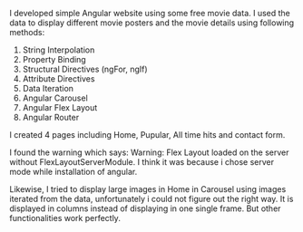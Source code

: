 I developed simple Angular website using some free movie data. I used the data to display different movie posters and the movie details using following methods: 
1. String Interpolation
2. Property Binding
3. Structural Directives (ngFor, ngIf)
4. Attribute Directives
5. Data Iteration
6. Angular Carousel
7. Angular Flex Layout
8. Angular Router

I created 4 pages including Home, Pupular, All time hits and contact form.
 
I found the warning which says:
Warning: Flex Layout loaded on the server without FlexLayoutServerModule.
I think it was because i chose server mode while installation of angular. 

Likewise, I tried to display large images in Home in Carousel using images iterated from the data, unfortunately i could not figure out the right way. It is displayed in columns instead of displaying in one single frame. 
But other functionalities work perfectly.
